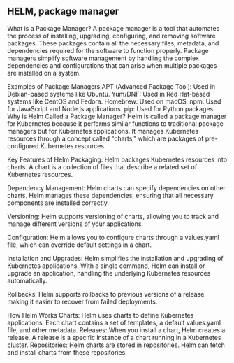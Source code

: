 ## HELM, package manager

What is a Package Manager?
A package manager is a tool that automates the process of installing, upgrading, configuring, and removing software packages. These packages contain all the necessary files, metadata, and dependencies required for the software to function properly. Package managers simplify software management by handling the complex dependencies and configurations that can arise when multiple packages are installed on a system.

Examples of Package Managers
APT (Advanced Package Tool): Used in Debian-based systems like Ubuntu.
Yum/DNF: Used in Red Hat-based systems like CentOS and Fedora.
Homebrew: Used on macOS.
npm: Used for JavaScript and Node.js applications.
pip: Used for Python packages.
Why is Helm Called a Package Manager?
Helm is called a package manager for Kubernetes because it performs similar functions to traditional package managers but for Kubernetes applications. It manages Kubernetes resources through a concept called "charts," which are packages of pre-configured Kubernetes resources.

Key Features of Helm
Packaging: Helm packages Kubernetes resources into charts. A chart is a collection of files that describe a related set of Kubernetes resources.

Dependency Management: Helm charts can specify dependencies on other charts. Helm manages these dependencies, ensuring that all necessary components are installed correctly.

Versioning: Helm supports versioning of charts, allowing you to track and manage different versions of your applications.

Configuration: Helm allows you to configure charts through a values.yaml file, which can override default settings in a chart.

Installation and Upgrades: Helm simplifies the installation and upgrading of Kubernetes applications. With a single command, Helm can install or upgrade an application, handling the underlying Kubernetes resources automatically.

Rollbacks: Helm supports rollbacks to previous versions of a release, making it easier to recover from failed deployments.

How Helm Works
Charts: Helm uses charts to define Kubernetes applications. Each chart contains a set of templates, a default values.yaml file, and other metadata.
Releases: When you install a chart, Helm creates a release. A release is a specific instance of a chart running in a Kubernetes cluster.
Repositories: Helm charts are stored in repositories. Helm can fetch and install charts from these repositories.
